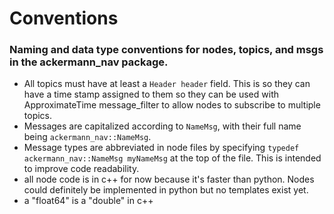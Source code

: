 # Conventions
### Naming and data type conventions for nodes, topics, and msgs in the ackermann_nav package.


- All topics must have at least a `Header header` field. This is so they can have a time stamp assigned to them so they can be used with ApproximateTime message_filter to allow nodes to subscribe to multiple topics. 
- Messages are capitalized according to `NameMsg`, with their full name being `ackermann_nav::NameMsg`.
- Message types are abbreviated in node files by specifying `typedef ackermann_nav::NameMsg myNameMsg` at the top of the file. This is intended to improve code readability. 
- all node code is in c++ for now because it's faster than python. Nodes could definitely be implemented in python but no templates exist yet. 
- a "float64" is a "double" in c++
